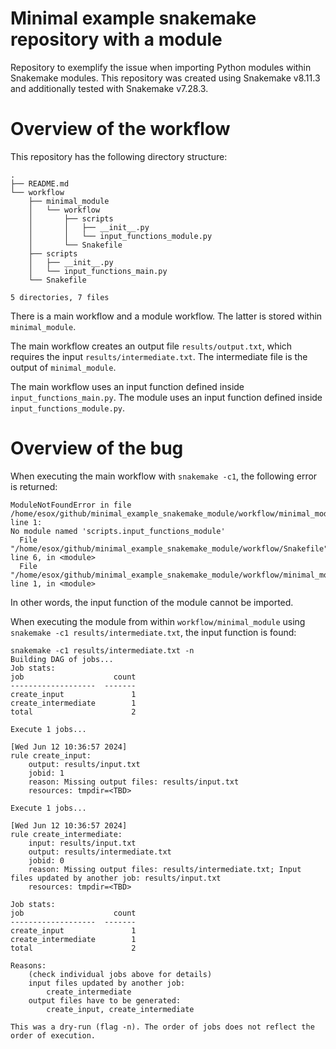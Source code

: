 # Minimal example snakemake repository with a module
Repository to exemplify the issue when importing Python modules within Snakemake modules. This repository was created using Snakemake v8.11.3 and additionally tested with Snakemake v7.28.3. 

# Overview of the workflow
This repository has the following directory structure:

```
.
├── README.md
└── workflow
    ├── minimal_module
    │   └── workflow
    │       ├── scripts
    │       │   ├── __init__.py
    │       │   └── input_functions_module.py
    │       └── Snakefile
    ├── scripts
    │   ├── __init__.py
    │   └── input_functions_main.py
    └── Snakefile

5 directories, 7 files
```

There is a main workflow and a module workflow. The latter is stored within `minimal_module`.

The main workflow creates an output file `results/output.txt`, which requires the input `results/intermediate.txt`. 
The intermediate file is the output of `minimal_module`.

The main workflow uses an input function defined inside `input_functions_main.py`. 
The module uses an input function defined inside `input_functions_module.py`. 

# Overview of the bug
When executing the main workflow with `snakemake -c1`, the following error is returned:

```
ModuleNotFoundError in file /home/esox/github/minimal_example_snakemake_module/workflow/minimal_module/workflow/Snakefile, line 1:
No module named 'scripts.input_functions_module'
  File "/home/esox/github/minimal_example_snakemake_module/workflow/Snakefile", line 6, in <module>
  File "/home/esox/github/minimal_example_snakemake_module/workflow/minimal_module/workflow/Snakefile", line 1, in <module>
```

In other words, the input function of the module cannot be imported.

When executing the module from within `workflow/minimal_module` using `snakemake -c1 results/intermediate.txt`, the 
input function is found:

```
snakemake -c1 results/intermediate.txt -n
Building DAG of jobs...
Job stats:
job                    count
-------------------  -------
create_input               1
create_intermediate        1
total                      2

Execute 1 jobs...

[Wed Jun 12 10:36:57 2024]
rule create_input:
    output: results/input.txt
    jobid: 1
    reason: Missing output files: results/input.txt
    resources: tmpdir=<TBD>

Execute 1 jobs...

[Wed Jun 12 10:36:57 2024]
rule create_intermediate:
    input: results/input.txt
    output: results/intermediate.txt
    jobid: 0
    reason: Missing output files: results/intermediate.txt; Input files updated by another job: results/input.txt
    resources: tmpdir=<TBD>

Job stats:
job                    count
-------------------  -------
create_input               1
create_intermediate        1
total                      2

Reasons:
    (check individual jobs above for details)
    input files updated by another job:
        create_intermediate
    output files have to be generated:
        create_input, create_intermediate

This was a dry-run (flag -n). The order of jobs does not reflect the order of execution.
```
